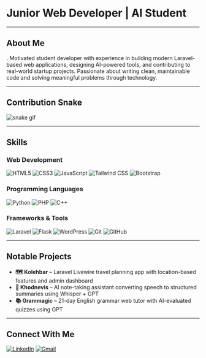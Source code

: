 # **Junior Web Developer** | **AI Student**  

---

## About Me
.
Motivated student developer with experience in building modern Laravel-based web applications, designing AI-powered tools, and contributing to real-world startup projects. Passionate about writing clean, maintainable code and solving meaningful problems through technology.

---

## Contribution Snake

![snake gif](https://github.com/fatemeh-shahrabi/snk/blob/manual-run-output/only-svg/github-contribution-grid-snake.svg)

---

## Skills

### Web Development
![HTML5](https://img.shields.io/badge/-HTML5-E34F26?style=flat&logo=html5&logoColor=fff)
![CSS3](https://img.shields.io/badge/-CSS3-1572B6?style=flat&logo=css3)
![JavaScript](https://img.shields.io/badge/-JavaScript-F7DF1E?style=flat&logo=javascript&logoColor=000)
![Tailwind CSS](https://img.shields.io/badge/-Tailwind%20CSS-06B6D4?style=flat&logo=tailwindcss)
![Bootstrap](https://img.shields.io/badge/-Bootstrap-7952B3?style=flat&logo=bootstrap)

### Programming Languages
![Python](https://img.shields.io/badge/-Python-3776AB?style=flat&logo=python&logoColor=fff)
![PHP](https://img.shields.io/badge/-PHP-777BB4?style=flat&logo=php&logoColor=fff)
![C++](https://img.shields.io/badge/-C++-00599C?style=flat&logo=c%2b%2b&logoColor=fff)

### Frameworks & Tools
![Laravel](https://img.shields.io/badge/-Laravel-FF2D20?style=flat&logo=laravel&logoColor=fff)
![Flask](https://img.shields.io/badge/-Flask-000000?style=flat&logo=flask)
![WordPress](https://img.shields.io/badge/-WordPress-21759B?style=flat&logo=wordpress&logoColor=fff)
![Git](https://img.shields.io/badge/-Git-F05032?style=flat&logo=git&logoColor=fff)
![GitHub](https://img.shields.io/badge/-GitHub-181717?style=flat&logo=github)

---

## Notable Projects

- **🗺️ Kolehbar** – Laravel Livewire travel planning app with location-based features and admin dashboard  
- **📝 Khodnevis** – AI note-taking assistant converting speech to structured summaries using Whisper + GPT  
- **📚 Grammagic** – 21-day English grammar web tutor with AI-evaluated quizzes using GPT

---

## Connect With Me

[![LinkedIn](https://img.shields.io/badge/-LinkedIn-0A66C2?style=flat&logo=linkedin&logoColor=white)](https://linkedin.com/in/fatemeh-shahrabi-farahani)
[![Gmail](https://img.shields.io/badge/-fatemeh.shahrabifarahanii@gmail.com-D14836?style=flat&logo=gmail&logoColor=white)](mailto:fatemeh.shahrabifarahanii@gmail.com)
